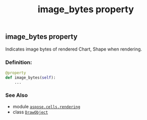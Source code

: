 ﻿---
title: image_bytes property
second_title: Aspose.Cells for Python via .NET API References
description: 
type: docs
weight: 50
url: /aspose.cells.rendering/drawobject/image_bytes/
is_root: false
---

## image_bytes property


Indicates image bytes of rendered Chart, Shape when rendering.
### Definition:
```python
@property
def image_bytes(self):
    ...
```

### See Also
* module [`aspose.cells.rendering`](../../)
* class [`DrawObject`](/cells/python-net/aspose.cells.rendering/drawobject)
